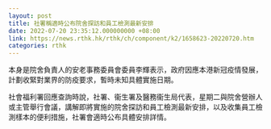 ```yaml
---
layout: post
title: 社署稱適時公布院舍探訪和員工檢測最新安排
date: 2022-07-20 23:35:12.000000000 +08:00
link: https://news.rthk.hk/rthk/ch/component/k2/1658623-20220720.htm
categories: rthk
---
```


本身是院舍負責人的安老事務委員會委員李輝表示，政府因應本港新冠疫情發展，計劃收緊對業界的防疫要求，暫時未知具體實施日期。

社會福利署回應查詢時說，社署、衞生署及醫務衞生局代表，星期二與院舍營辦人或主管舉行會議，講解即將實施的院舍探訪和員工檢測最新安排，以及收集員工檢測樣本的便利措施，社署會適時公布具體安排詳情。
